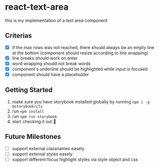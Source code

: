 # react-text-area
this is my implementation of a text area component


## Criterias
- [x] if the max rows was not reached, there should always be an empty line at the bottom (component should resize according to line wrapping)
- [x] line breaks should work on enter
- [x] word wrapping should not break words
- [x] component's underline should be highlighted while input is focused
- [x] component should have a placeholder

## Getting Started

1. make sure you have storybook installed globally by running `npm i -g @storybook/cli`
2. run `npm install`
3. run `npm run storybook`
4. start checking it out 🎉


## Future Milestones

- [ ] support external classnames easely
- [ ] support external styles easely
- [ ] support different focus highlight styles via style object and css
